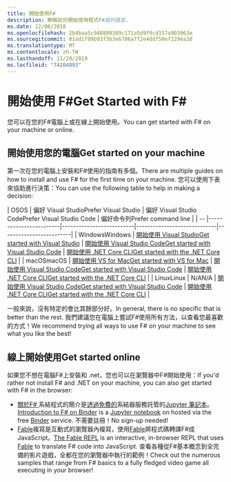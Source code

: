 ```yaml
---
title: 開始使用F#
description: 瞭解如何開始使用程式F#設計語言。
ms.date: 12/08/2018
ms.openlocfilehash: 2b4baa5c948800389c171a5d9f9cd157a903063e
ms.sourcegitcommit: 81ad1f09b93f3b3e6706a7f2e4ddf50ef229ea3d
ms.translationtype: MT
ms.contentlocale: zh-TW
ms.lasthandoff: 11/20/2019
ms.locfileid: "74204893"
---
```

# <a name="get-started-with-f"></a><span data-ttu-id="c90e1-103">開始使用 F\#</span><span class="sxs-lookup"><span data-stu-id="c90e1-103">Get Started with F\#</span></span>

<span data-ttu-id="c90e1-104">您可以在您的F#電腦上或在線上開始使用。</span><span class="sxs-lookup"><span data-stu-id="c90e1-104">You can get started with F# on your machine or online.</span></span>

## <a name="get-started-on-your-machine"></a><span data-ttu-id="c90e1-105">開始使用您的電腦</span><span class="sxs-lookup"><span data-stu-id="c90e1-105">Get started on your machine</span></span>

<span data-ttu-id="c90e1-106">第一次在您的電腦上安裝和F#使用的指南有多個。</span><span class="sxs-lookup"><span data-stu-id="c90e1-106">There are multiple guides on how to install and use F# for the first time on your machine.</span></span>  <span data-ttu-id="c90e1-107">您可以使用下表來協助進行決策：</span><span class="sxs-lookup"><span data-stu-id="c90e1-107">You can use the following table to help in making a decision:</span></span>

| <span data-ttu-id="c90e1-108">OS</span><span class="sxs-lookup"><span data-stu-id="c90e1-108">OS</span></span> | <span data-ttu-id="c90e1-109">偏好 Visual Studio</span><span class="sxs-lookup"><span data-stu-id="c90e1-109">Prefer Visual Studio</span></span> | <span data-ttu-id="c90e1-110">偏好 Visual Studio Code</span><span class="sxs-lookup"><span data-stu-id="c90e1-110">Prefer Visual Studio Code</span></span> | <span data-ttu-id="c90e1-111">偏好命令列</span><span class="sxs-lookup"><span data-stu-id="c90e1-111">Prefer command line</span></span> |
| -- |------------------------|--------------------------|-----------------------------|-------------------------|
| <span data-ttu-id="c90e1-112">Windows</span><span class="sxs-lookup"><span data-stu-id="c90e1-112">Windows</span></span> | [<span data-ttu-id="c90e1-113">開始使用 Visual Studio</span><span class="sxs-lookup"><span data-stu-id="c90e1-113">Get started with Visual Studio</span></span>](get-started-visual-studio.md) | [<span data-ttu-id="c90e1-114">開始使用 Visual Studio Code</span><span class="sxs-lookup"><span data-stu-id="c90e1-114">Get started with Visual Studio Code</span></span>](get-started-vscode.md) | [<span data-ttu-id="c90e1-115">開始使用 .NET Core CLI</span><span class="sxs-lookup"><span data-stu-id="c90e1-115">Get started with the .NET Core CLI</span></span>](get-started-command-line.md) |
| <span data-ttu-id="c90e1-116">macOS</span><span class="sxs-lookup"><span data-stu-id="c90e1-116">macOS</span></span> | [<span data-ttu-id="c90e1-117">開始使用 VS for Mac</span><span class="sxs-lookup"><span data-stu-id="c90e1-117">Get started with VS for Mac</span></span>](get-started-with-visual-studio-for-mac.md) | [<span data-ttu-id="c90e1-118">開始使用 Visual Studio Code</span><span class="sxs-lookup"><span data-stu-id="c90e1-118">Get started with Visual Studio Code</span></span>](get-started-vscode.md) | [<span data-ttu-id="c90e1-119">開始使用 .NET Core CLI</span><span class="sxs-lookup"><span data-stu-id="c90e1-119">Get started with the .NET Core CLI</span></span>](get-started-command-line.md) |
| <span data-ttu-id="c90e1-120">Linux</span><span class="sxs-lookup"><span data-stu-id="c90e1-120">Linux</span></span> | <span data-ttu-id="c90e1-121">N/A</span><span class="sxs-lookup"><span data-stu-id="c90e1-121">N/A</span></span> | [<span data-ttu-id="c90e1-122">開始使用 Visual Studio Code</span><span class="sxs-lookup"><span data-stu-id="c90e1-122">Get started with Visual Studio Code</span></span>](get-started-vscode.md) | [<span data-ttu-id="c90e1-123">開始使用 .NET Core CLI</span><span class="sxs-lookup"><span data-stu-id="c90e1-123">Get started with the .NET Core CLI</span></span>](get-started-command-line.md) |

<span data-ttu-id="c90e1-124">一般來說，沒有特定的會比其餘部分好。</span><span class="sxs-lookup"><span data-stu-id="c90e1-124">In general, there is no specific that is better than the rest.</span></span> <span data-ttu-id="c90e1-125">我們建議您在電腦上嘗試F#使用所有方法，以查看您最喜歡的方式！</span><span class="sxs-lookup"><span data-stu-id="c90e1-125">We recommend trying all ways to use F# on your machine to see what you like the best!</span></span>

## <a name="get-started-online"></a><span data-ttu-id="c90e1-126">線上開始使用</span><span class="sxs-lookup"><span data-stu-id="c90e1-126">Get started online</span></span>

<span data-ttu-id="c90e1-127">如果您不想在電腦F#上安裝和 .net，您也可以在瀏覽器中F#開始使用：</span><span class="sxs-lookup"><span data-stu-id="c90e1-127">If you'd rather not install F# and .NET on your machine, you can also get started with F# in the browser:</span></span>

* <span data-ttu-id="c90e1-128">[關於F# ](https://mybinder.org/v2/gh/dotnet/try/master?urlpath=lab)系結程式的簡介是[透過免費的](https://mybinder.org/)系結器服務託管的[Jupyter 筆記本](https://jupyter.org/)。</span><span class="sxs-lookup"><span data-stu-id="c90e1-128">[Introduction to F# on Binder](https://mybinder.org/v2/gh/dotnet/try/master?urlpath=lab) is a [Jupyter notebook](https://jupyter.org/) on hosted via the free [Binder](https://mybinder.org/) service.</span></span> <span data-ttu-id="c90e1-129">不需要註冊！</span><span class="sxs-lookup"><span data-stu-id="c90e1-129">No sign-up needed!</span></span>
* <span data-ttu-id="c90e1-130">[Fable](https://fable.io/repl/)複寫是互動式的瀏覽器內複寫，使用[Fable](https://fable.io/)將程式碼轉譯F#成 JavaScript。</span><span class="sxs-lookup"><span data-stu-id="c90e1-130">[The Fable REPL](https://fable.io/repl/) is an interactive, in-browser REPL that uses [Fable](https://fable.io/) to translate F# code into JavaScript.</span></span> <span data-ttu-id="c90e1-131">查看各種從F#基本概念到全完備的影片遊戲，全都在您的瀏覽器中執行的範例！</span><span class="sxs-lookup"><span data-stu-id="c90e1-131">Check out the numerous samples that range from F# basics to a fully fledged video game all executing in your browser!</span></span>
